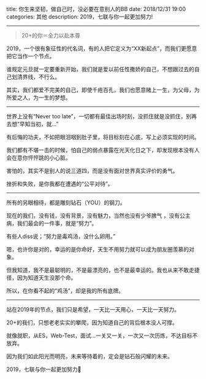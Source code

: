 title: 你生来坚韧，做自己时，没必要在意别人的BB
date: 2018/12/31 19:00
categories: 其他
description: 2019，七联与你一起更加努力!

---

<blockquote class="blockquote-center">20+的你＝全力以赴本尊</blockquote>

2019，一个很有象征性的代名词，有的人把它定义为“XX新起点”，而我们更愿意把它当作一个节点。

谁规定元旦就一定要重新开始，我们就是爱以前任性撒娇的自己，不想跟过去的自己划清界线，不行么。

其实，我们都爱不完美的自己，即使千疮百孔，我们也愿意赌上一生，为父母，为所爱之人，为一生的梦想。

- - -

世界上没有“Never too late”，一切都有最佳出场时刻，没抓住就是没抓住，别再去想“早知当初，就...”

有后悔的功夫，不如把眼泪咽到肚子里，将目标刻在心底，写上必须实现的时间。

我们都有不堪一击的时候，怕自己的弱点暴露在光天化日之下，却发现根本没有人会在意你怦怦跳的小心脏。

害怕的，其实不是别人的说三道四，而是没有面对世界真实评价的勇气。

挫折和失败，是你我都在遭遇的“公平对待”。

- - -

所有的另眼相待，都是雕刻钻石（YOU）的钢刀。

现在的我们，没有钱，没有背景，没有魅力，当然也没有少爷脾气 ，没有公主病，我们最会的一件事，就是“努力”。

有些人diss说；“努力是毒鸡汤，没什么卵用。”

嗯，也许你是对的，幸运的是你命好，天生不用努力就可以成为朋友圈羡慕的对象。

但我知道，我不是最聪明的，不是最漂亮的，也不是最幸运的。我也从来不敢走捷径，因为知道天生没那个命。

所以，在你看不起的“鸡汤”，却是我的所有底牌。

- - -


站在2019年的节点，我们只是希望，一天比一天用心，一天比一天努力。

20+的我们，只想老老实实的攀爬，因为知道自己的背后根本没人可撑。

就像就职，从ES，Web-Test，面试...一关又一关，一次又一次历炼，不达目标不放弃。

因为我们如此阳光而明亮，未来等待着的，定会是钻石般闪耀的未来。

2019，七联与你一起更加努力💪